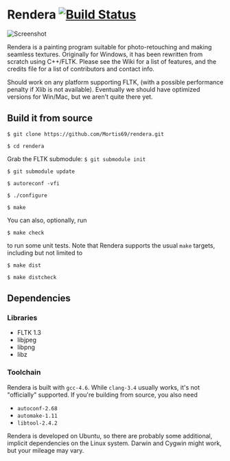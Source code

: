 Rendera [![Build Status](https://travis-ci.org/Mortis69/rendera.svg?branch=master)](https://travis-ci.org/Mortis69/rendera)
=======

![Screenshot](https://raw.githubusercontent.com/Mortis69/rendera/master/screenshots/screenshot.png)

Rendera is a painting program suitable for photo-retouching and making seamless
textures. Originally for Windows, it has been rewritten from scratch using
C++/FLTK. Please see the Wiki for a list of features, and the credits file for a
list of contributors and contact info.

Should work on any platform supporting FLTK, (with a possible performance
penalty if Xlib is not available). Eventually we should have optimized versions
for Win/Mac, but we aren't quite there yet.

## Build it from source

```$ git clone https://github.com/Mortis69/rendera.git```

```$ cd rendera```

Grab the FLTK submodule:
```$ git submodule init```

```$ git submodule update```

```$ autoreconf -vfi```

```$ ./configure```

```$ make```

You can also, optionally, run

```$ make check```

to run some unit tests. Note that Rendera supports the usual ```make``` targets,
including but not limited to

```$ make dist```

```$ make distcheck```

## Dependencies

### Libraries

 * FLTK 1.3
 * libjpeg
 * libpng
 * libz

### Toolchain

Rendera is built with ```gcc-4.6```. While ```clang-3.4``` usually works, it's
not "officially" supported. If you're building from source, you also need

 * ```autoconf-2.68```
 * ```automake-1.11```
 * ```libtool-2.4.2```

Rendera is developed on Ubuntu, so there are probably some additional, implicit
dependencies on the Linux system. Darwin and Cygwin might work, but your mileage
may vary.

